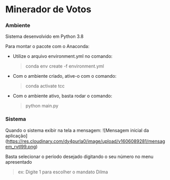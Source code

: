 # Minerador de Votos

### Ambiente
Sistema desenvolvido em Python 3.8

Para montar o pacote com o Anaconda:
* Utilize o arquivo environment.yml no comando:
    > conda env create -f environment.yml
* Com o ambiente criado, ative-o com o comando:
    > conda activate tcc
* Com o ambiente ativo, basta rodar o comando:
    > python main.py

### Sistema
Quando o sistema exibir na tela a mensagem:
![Mensagem inicial da aplicação] (https://res.cloudinary.com/dy4purla0/image/upload/v1606089281/mensagem_rvtl99.png)

Basta selecionar o período desejado digitando o seu número no menu apresentado <br />
>ex: Digite 1 para escolher o mandato Dilma